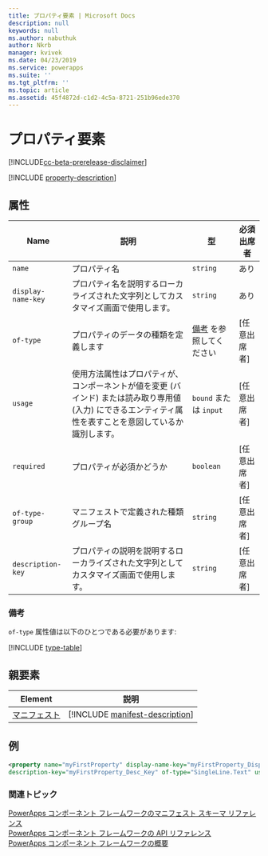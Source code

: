 ```yaml
---
title: プロパティ要素 | Microsoft Docs
description: null
keywords: null
ms.author: nabuthuk
author: Nkrb
manager: kvivek
ms.date: 04/23/2019
ms.service: powerapps
ms.suite: ''
ms.tgt_pltfrm: ''
ms.topic: article
ms.assetid: 45f4872d-c1d2-4c5a-8721-251b96ede370
---
```


# <a name="property-element"></a>プロパティ要素

[!INCLUDE[cc-beta-prerelease-disclaimer](../../../includes/cc-beta-prerelease-disclaimer.md)]

[!INCLUDE [property-description](includes/property-description.md)]

## <a name="attributes"></a>属性

|Name|説明|型|必須出席者|
|--|--|--|--|
|`name`|プロパティ名|`string`|あり|
|`display-name-key`|プロパティ名を説明するローカライズされた文字列としてカスタマイズ画面で使用します。|`string`|あり|
|`of-type`|プロパティのデータの種類を定義します|[備考](#remarks) を参照してください|[任意出席者]|
|`usage`|使用方法属性はプロパティが、コンポーネントが値を変更 (バインド) または読み取り専用値 (入力) にできるエンティティ属性を表すことを意図しているか識別します。|`bound` または `input`|[任意出席者]|
|`required`|プロパティが必須かどうか|`boolean`|[任意出席者]|
|`of-type-group`|マニフェストで定義された種類グループ名|`string`|[任意出席者]|
|`description-key`|プロパティの説明を説明するローカライズされた文字列としてカスタマイズ画面で使用します。|`string`|[任意出席者]|

### <a name="remarks"></a>備考

`of-type` 属性値は以下のひとつである必要があります:

[!INCLUDE [type-table](includes/type-table.md)]

## <a name="parent-elements"></a>親要素

|Element|説明|
|--|--|
|[マニフェスト](manifest.md)|[!INCLUDE [manifest-description](includes/manifest-description.md)]|


## <a name="example"></a>例

```xml
<property name="myFirstProperty" display-name-key="myFirstProperty_Display_Key" 
description-key="myFirstProperty_Desc_Key" of-type="SingleLine.Text" usage="bound" required="true" />
```

### <a name="related-topics"></a>関連トピック

[PowerApps コンポーネント フレームワークのマニフェスト スキーマ リファレンス](index.md)<br/>
[PowerApps コンポーネント フレームワークの API リファレンス](../reference/index.md)<br/>
[PowerApps コンポーネント フレームワークの概要](../overview.md)
